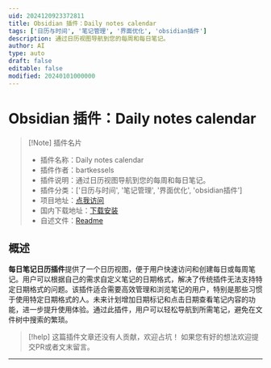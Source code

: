 ```yaml
---
uid: 2024120923372811
title: Obsidian 插件：Daily notes calendar
tags: ['日历与时间', '笔记管理', '界面优化', 'obsidian插件']
description: 通过日历视图导航到您的每周和每日笔记。
author: AI
type: auto
draft: false
editable: false
modified: 20240101000000
---
```


# Obsidian 插件：Daily notes calendar

> [!Note] 插件名片
> - 插件名称：Daily notes calendar
> - 插件作者：bartkessels
> - 插件说明：通过日历视图导航到您的每周和每日笔记。
> - 插件分类：['日历与时间', '笔记管理', '界面优化', 'obsidian插件']
> - 项目地址：[点我访问](https://github.com/bartkessels/daily-note-calendar)
> - 国内下载地址：[下载安装](https://pkmer.cn/products/plugin/pluginMarket/?daily-note-calendar)
> - 自述文件：[Readme](https://ghproxy.net/https://raw.githubusercontent.com/bartkessels/daily-note-calendar/main/README.md)



## 概述

**每日笔记日历插件**提供了一个日历视图，便于用户快速访问和创建每日或每周笔记。用户可以根据自己的需求自定义笔记的日期格式，解决了传统插件无法支持特定日期格式的问题。该插件适合需要高效管理和浏览笔记的用户，特别是那些习惯于使用特定日期格式的人。未来计划增加日期标记和点击日期查看笔记内容的功能，进一步提升使用体验。通过此插件，用户可以轻松导航到所需笔记，避免在文件树中搜索的繁琐。


> [!help] 
> 这篇插件文章还没有人贡献，欢迎占坑！
> 如果您有好的想法欢迎提交PR或者文末留言。
> 

---




